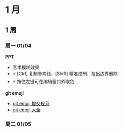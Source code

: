 # 1 月

## 1 周

### 周一  01/04



**PPT**

- 艺术模糊效果 
- :zap: [Ctrl] 复制参考线，[Shift] 精准控制，拉出边界删除
- :zap: 按住左键可在编辑窗口外取色

**git emoji**

- [git emoji 提交规范](https://github.com/hooj0/git-emoji-guide)
- [git emoji 大全](https://gist.github.com/rxaviers/7360908)

### 周二  01/05
